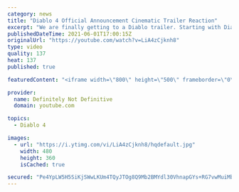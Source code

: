 ```yaml
---
category: news
title: "Diablo 4 Official Announcement Cinematic Trailer Reaction"
excerpt: "We are finally getting to a Diablo trailer. Starting with Diablo 4 as it's the most requested of the franchise. Normally we do a lights out, in the dark reaction for ..."
publishedDateTime: 2021-06-01T17:00:15Z
originalUrl: "https://youtube.com/watch?v=LiA4zCjknh8"
type: video
quality: 137
heat: 137
published: true

featuredContent: "<iframe width=\"800\" height=\"500\" frameborder=\"0\" src=\"https://www.youtube.com/embed/LiA4zCjknh8\" allow=\"accelerometer; autoplay; encrypted-media; gyroscope; picture-in-picture\" allowfullscreen></iframe>"

provider:
  name: Definitely Not Definitive
  domain: youtube.com

topics:
  - Diablo 4

images:
  - url: "https://i.ytimg.com/vi/LiA4zCjknh8/hqdefault.jpg"
    width: 480
    height: 360
    isCached: true

secured: "Pe4YpLW5H5SiKjSWwLKUm4TQyJTOg8Q9Mb2BMYdl30VhnapGYs+RG7vwMuiMbGUyCjKSee2N/jKLnX9HU0BqJ7bT7H60bbAqfjBe93SONB4mU1zcxZpxo5K6J05OeYLGJqV2Gz1AFzDBEAdP5mZUcPxc88VNeOOp0zqRgjJJIXX79PuGLvHGbm+c59bLK+52FTaKHUF2xFLr5PhhlZQi5ZFz8g0ZGh9d0GQJG1MkeByhTHuIcfTiEV7xExiknc5/veDL4ij9ltu+2W3wRk54+Chu+BKFJM/HI1jjvNTwLq0KGRtPuMJYRpeA1rGfFQc8tC+RGeoi4LNba6CsJdC6YnQkTDi1ioaYx/lCN35QUyGr7wpS38ouVArwBwr/CTklOK5GwBkQLbkrSlRAGYCUhpMAjmECda99kN2UkaJvhOiDCBZOnQiAIBnPJgYzorwY;D5nCFHk+myqAoEplLUeymg=="
---
```


